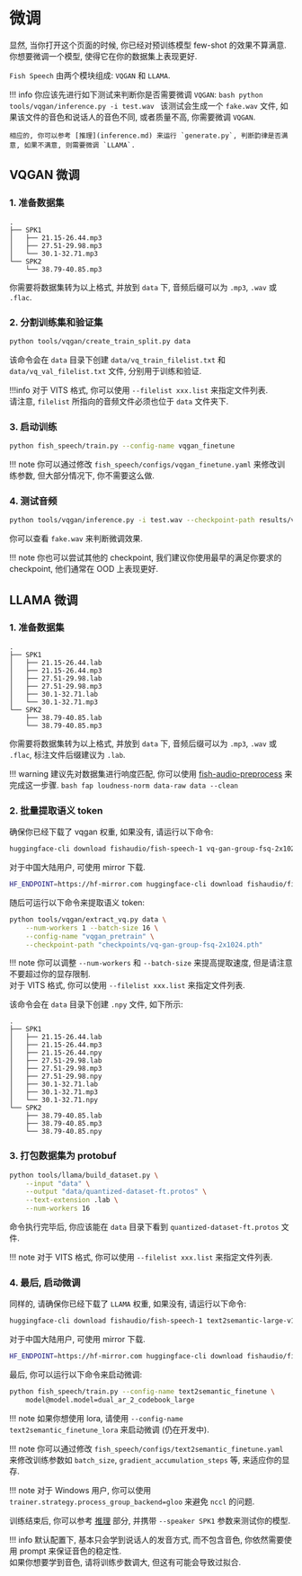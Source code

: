 # 微调

显然, 当你打开这个页面的时候, 你已经对预训练模型 few-shot 的效果不算满意. 你想要微调一个模型, 使得它在你的数据集上表现更好.  

`Fish Speech` 由两个模块组成: `VQGAN` 和 `LLAMA`. 

!!! info 
    你应该先进行如下测试来判断你是否需要微调 `VQGAN`:
    ```bash
    python tools/vqgan/inference.py -i test.wav
    ```
    该测试会生成一个 `fake.wav` 文件, 如果该文件的音色和说话人的音色不同, 或者质量不高, 你需要微调 `VQGAN`.

    相应的, 你可以参考 [推理](inference.md) 来运行 `generate.py`, 判断韵律是否满意, 如果不满意, 则需要微调 `LLAMA`.

## VQGAN 微调
### 1. 准备数据集

```
.
├── SPK1
│   ├── 21.15-26.44.mp3
│   ├── 27.51-29.98.mp3
│   └── 30.1-32.71.mp3
└── SPK2
    └── 38.79-40.85.mp3
```

你需要将数据集转为以上格式, 并放到 `data` 下, 音频后缀可以为 `.mp3`, `.wav` 或 `.flac`.

### 2. 分割训练集和验证集

```bash
python tools/vqgan/create_train_split.py data
```

该命令会在 `data` 目录下创建 `data/vq_train_filelist.txt` 和 `data/vq_val_filelist.txt` 文件, 分别用于训练和验证.  

!!!info
    对于 VITS 格式, 你可以使用 `--filelist xxx.list` 来指定文件列表.  
    请注意, `filelist` 所指向的音频文件必须也位于 `data` 文件夹下.

### 3. 启动训练

```bash
python fish_speech/train.py --config-name vqgan_finetune
```

!!! note
    你可以通过修改 `fish_speech/configs/vqgan_finetune.yaml` 来修改训练参数, 但大部分情况下, 你不需要这么做.

### 4. 测试音频
    
```bash
python tools/vqgan/inference.py -i test.wav --checkpoint-path results/vqgan_finetune/checkpoints/step_000010000.ckpt
```

你可以查看 `fake.wav` 来判断微调效果.

!!! note
    你也可以尝试其他的 checkpoint, 我们建议你使用最早的满足你要求的 checkpoint, 他们通常在 OOD 上表现更好.

## LLAMA 微调
### 1. 准备数据集

```
.
├── SPK1
│   ├── 21.15-26.44.lab
│   ├── 21.15-26.44.mp3
│   ├── 27.51-29.98.lab
│   ├── 27.51-29.98.mp3
│   ├── 30.1-32.71.lab
│   └── 30.1-32.71.mp3
└── SPK2
    ├── 38.79-40.85.lab
    └── 38.79-40.85.mp3
```

你需要将数据集转为以上格式, 并放到 `data` 下, 音频后缀可以为 `.mp3`, `.wav` 或 `.flac`, 标注文件后缀建议为 `.lab`.

!!! warning
    建议先对数据集进行响度匹配, 你可以使用 [fish-audio-preprocess](https://github.com/fishaudio/audio-preprocess) 来完成这一步骤. 
    ```bash
    fap loudness-norm data-raw data --clean
    ```

### 2. 批量提取语义 token

确保你已经下载了 vqgan 权重, 如果没有, 请运行以下命令:

```bash
huggingface-cli download fishaudio/fish-speech-1 vq-gan-group-fsq-2x1024.pth --local-dir checkpoints
```

对于中国大陆用户, 可使用 mirror 下载.

```bash
HF_ENDPOINT=https://hf-mirror.com huggingface-cli download fishaudio/fish-speech-1 vq-gan-group-fsq-2x1024.pth --local-dir checkpoints
```

随后可运行以下命令来提取语义 token:

```bash
python tools/vqgan/extract_vq.py data \
    --num-workers 1 --batch-size 16 \
    --config-name "vqgan_pretrain" \
    --checkpoint-path "checkpoints/vq-gan-group-fsq-2x1024.pth"
```

!!! note
    你可以调整 `--num-workers` 和 `--batch-size` 来提高提取速度, 但是请注意不要超过你的显存限制.  
    对于 VITS 格式, 你可以使用 `--filelist xxx.list` 来指定文件列表.

该命令会在 `data` 目录下创建 `.npy` 文件, 如下所示:

```
.
├── SPK1
│   ├── 21.15-26.44.lab
│   ├── 21.15-26.44.mp3
│   ├── 21.15-26.44.npy
│   ├── 27.51-29.98.lab
│   ├── 27.51-29.98.mp3
│   ├── 27.51-29.98.npy
│   ├── 30.1-32.71.lab
│   ├── 30.1-32.71.mp3
│   └── 30.1-32.71.npy
└── SPK2
    ├── 38.79-40.85.lab
    ├── 38.79-40.85.mp3
    └── 38.79-40.85.npy
```

### 3. 打包数据集为 protobuf

```bash
python tools/llama/build_dataset.py \
    --input "data" \
    --output "data/quantized-dataset-ft.protos" \
    --text-extension .lab \
    --num-workers 16
```

命令执行完毕后, 你应该能在 `data` 目录下看到 `quantized-dataset-ft.protos` 文件.

!!! note
    对于 VITS 格式, 你可以使用 `--filelist xxx.list` 来指定文件列表.

### 4. 最后, 启动微调

同样的, 请确保你已经下载了 `LLAMA` 权重, 如果没有, 请运行以下命令:

```bash
huggingface-cli download fishaudio/fish-speech-1 text2semantic-large-v1-4k.pth --local-dir checkpoints
```

对于中国大陆用户, 可使用 mirror 下载.

```bash
HF_ENDPOINT=https://hf-mirror.com huggingface-cli download fishaudio/fish-speech-1 text2semantic-large-v1-4k.pth --local-dir checkpoints
```

最后, 你可以运行以下命令来启动微调:

```bash
python fish_speech/train.py --config-name text2semantic_finetune \
    model@model.model=dual_ar_2_codebook_large
```

!!! note
    如果你想使用 lora, 请使用 `--config-name text2semantic_finetune_lora` 来启动微调 (仍在开发中).

!!! note
    你可以通过修改 `fish_speech/configs/text2semantic_finetune.yaml` 来修改训练参数如 `batch_size`, `gradient_accumulation_steps` 等, 来适应你的显存.

!!! note
    对于 Windows 用户, 你可以使用 `trainer.strategy.process_group_backend=gloo` 来避免 `nccl` 的问题.

训练结束后, 你可以参考 [推理](inference.md) 部分, 并携带 `--speaker SPK1` 参数来测试你的模型.

!!! info
    默认配置下, 基本只会学到说话人的发音方式, 而不包含音色, 你依然需要使用 prompt 来保证音色的稳定性.  
    如果你想要学到音色, 请将训练步数调大, 但这有可能会导致过拟合.
